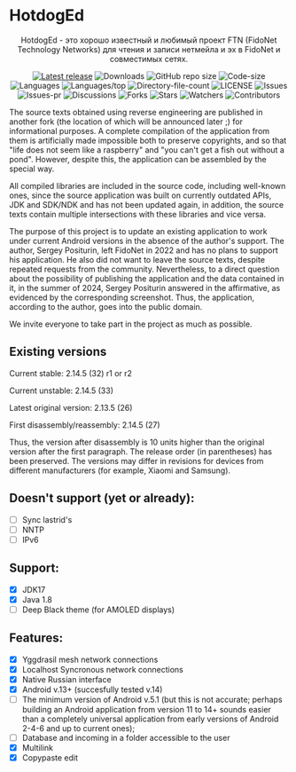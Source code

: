 # HotdogEd

<div align="center">

HotdogEd - это хорошо известный и любимый проект FTN (FidoNet Technology Networks) для чтения и записи нетмейла и эх в FidoNet и совместимых сетях.

[![Latest release](https://img.shields.io/github/v/release/reveritus/hotdoged?include_prereleases&label=Последний%20релиз&style=for-the-badge)](https://github.com/reveritus/hotdoged/releases/latest)
![Downloads](https://img.shields.io/github/downloads/reveritus/hotdoged/total?style=for-the-badge&label=Загрузок)
![GitHub repo size](https://img.shields.io/github/repo-size/reveritus/hotdoged?style=for-the-badge&label=размер%20репы)
![Code-size](https://shields.io/github/languages/code-size/reveritus/hotdoged?style=for-the-badge&label=размер%20кода)
![Languages](https://shields.io/github/languages/count/reveritus/hotdoged?style=for-the-badge&label=языки)
![Languages/top](https://shields.io/github/languages/top/reveritus/hotdoged?style=for-the-badge&label=основной%20язык)
![Directory-file-count](https://shields.io/github/directory-file-count/reveritus/hotdoged?style=for-the-badge&label=число%20файлов)
![LICENSE](https://img.shields.io/github/license/reveritus/hotdoged?color=blue&style=for-the-badge&label=лицензия)
![Issues](https://shields.io/github/issues/reveritus/hotdoged?style=for-the-badge&label=иссю)
![Issues-pr](https://shields.io/github/issues-pr/reveritus/hotdoged?style=for-the-badge)
![Discussions](https://shields.io/github/discussions/reveritus/hotdoged?style=for-the-badge)
![Forks](https://shields.io/github/forks/reveritus/hotdoged?style=for-the-badge)
![Stars](https://shields.io/github/stars/reveritus/hotdoged?style=for-the-badge)
![Watchers](https://shields.io/github/watchers/reveritus/hotdoged?style=for-the-badge)
![Contributors](https://shields.io/github/contributors/reveritus/hotdoged?style=for-the-badge)
</div>

The source texts obtained using reverse engineering are published in another fork (the location of which will be announced later ;) for informational purposes. A complete compilation of the application from them is artificially made impossible both to preserve copyrights, and so that "life does not seem like a raspberry" and "you can't get a fish out without a pond". However, despite this, the application can be assembled by the special way.

All compiled libraries are included in the source code, including well-known ones, since the source application was built on currently outdated APIs, JDK and SDK/NDK and has not been updated again, in addition, the source texts contain multiple intersections with these libraries and vice versa.

The purpose of this project is to update an existing application to work under current Android versions in the absence of the author's support.
The author, Sergey Positurin, left FidoNet in 2022 and has no plans to support his application. He also did not want to leave the source texts, despite repeated requests from the community. Nevertheless, to a direct question about the possibility of publishing the application and the data contained in it, in the summer of 2024, Sergey Positurin answered in the affirmative, as evidenced by the corresponding screenshot. Thus, the application, according to the author, goes into the public domain.

We invite everyone to take part in the project as much as possible.

## Existing versions

Current stable: 2.14.5 (32) r1 or r2

Current unstable: 2.14.5 (33)

Latest original version: 2.13.5 (26)

First disassembly/reassembly: 2.14.5 (27)

Thus, the version after disassembly is 10 units higher than the original version after the first paragraph. The release order (in parentheses) has been preserved. The versions may differ in revisions for devices from different manufacturers (for example, Xiaomi and Samsung).

## Doesn't support (yet or already):

- [ ] Sync lastrid's
- [ ] NNTP
- [ ] IPv6

## Support:

- [x] JDK17
- [x] Java 1.8
- [ ] Deep Black theme (for AMOLED displays)

## Features:

- [x] Yggdrasil mesh network connections
- [x] Localhost Syncronous network connections
- [x] Native Russian interface
- [x] Android v.13+ (succesfully tested v.14)
- [ ] The minimum version of Android v.5.1 (but this is not accurate; perhaps building an Android application from version 11 to 14+ sounds easier than a completely universal application from early versions of Android 2-4-6 and up to current ones);
- [ ] Database and incoming in a folder accessible to the user
- [x] Multilink
- [x] Copypaste edit
